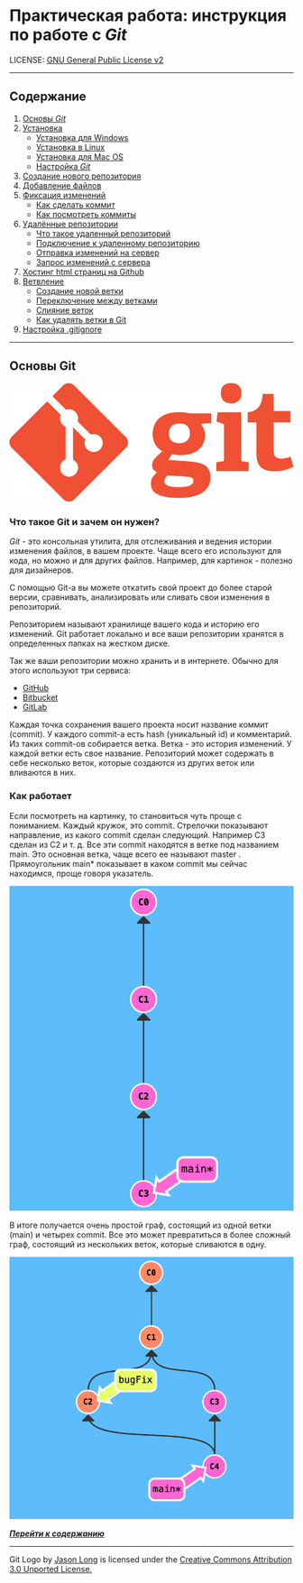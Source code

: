 # **Практическая работа:** инструкция по работе с *Git*
LICENSE: [GNU General Public License v2](./license.md)

---
## Содержание
1. [Основы *Git*](#основы-git)
2. [Установка](./install.md)
    * [Установка для Windows](/install.md#установка-git-в-windows)
    * [Установка в Linux](/install.md#установка-git-в-linux)
    * [Установка для Mac OS](/install.md#установка-git-для-mac-os)
    * [Настройка *Git*](/install.md#настройка-git)
3. [Создание нового репозитория](./repository.md)
4. [Добавление файлов](./add.md)
5. [Фиксация изменений](./edit.md)
    * [Как сделать коммит](./edit.md#как-сделать-коммит)
    * [Как посмотреть коммиты](./edit.md#как-посмотреть-коммиты)
6. [Удалённые репозитории](./remote_repository.md)
    * [Что такое удаленный репозиторий](./remote_repository.md#что-такое-удаленный-репозиторий)
    * [Подключение к удаленному репозиторию](./remote_repository.md#подключение-к-удаленному-репозиторию)
    * [Отправка изменений на сервер](./remote_repository.md#отправка-изменений-на-сервер)
    * [Запрос изменений с сервера](./remote_repository.md#запрос-изменений-с-сервера)
7. [Хостинг html страниц на Github](./html_github.md)
8. [Ветвление](./branching.md)
    * [Создание новой ветки](./branching.md#создание-новой-ветки)
    * [Переключение между ветками](./branching.md#переключение-между-ветками)
    * [Слияние веток](./branching.md#слияние-веток)
    * [Как удалять ветки в Git](./branching.md#как-удалять-ветки-в-git)
9. [Настройка .gitignore](./ignore.md)

---

## Основы Git
![Git-Logo-White](./images/Git-Logo-1788C.png)

### **Что такое Git и зачем он нужен?**

*Git* - это консольная утилита, для отслеживания и ведения истории изменения файлов, в вашем проекте. Чаще всего его используют для кода, но можно и для других файлов. Например, для картинок - полезно для дизайнеров.

С помощью Git-a вы можете откатить свой проект до более старой версии, сравнивать, анализировать или сливать свои изменения в репозиторий.

Репозиторием называют хранилище вашего кода и историю его изменений. Git работает локально и все ваши репозитории хранятся в определенных папках на жестком диске.

Так же ваши репозитории можно хранить и в интернете. Обычно для этого используют три сервиса:
* [GitHub](https://github.com/)
* [Bitbucket](https://bitbucket.org/)
* [GitLab](https://gitlab.com/)

Каждая точка сохранения вашего проекта носит название коммит (commit). У каждого commit-a есть hash (уникальный id) и комментарий. Из таких commit-ов собирается ветка. Ветка - это история изменений. У каждой ветки есть свое название. Репозиторий может содержать в себе несколько веток, которые создаются из других веток или вливаются в них. 

### **Как работает**

Если посмотреть на картинку, то становиться чуть проще с пониманием. Каждый кружок, это commit. Стрелочки показывают направление, из какого commit сделан следующий. Например C3 сделан из С2 и т. д. Все эти commit находятся в ветке под названием main. Это основная ветка, чаще всего ее называют master . Прямоугольник main* показывает в каком commit мы сейчас находимся, проще говоря указатель.

![CommitMaster](./images/CommitMaster.png)

В итоге получается очень простой граф, состоящий из одной ветки (main) и четырех commit. Все это может превратиться в более сложный граф, состоящий из нескольких веток, которые сливаются в одну.

![CommitMaster](./images/masterbug.png)

[***Перейти к содержанию***](#содержание)


---
Git Logo by [Jason Long](https://twitter.com/jasonlong) is licensed under the [Creative Commons Attribution 3.0 Unported License.](https://creativecommons.org/licenses/by/3.0/)